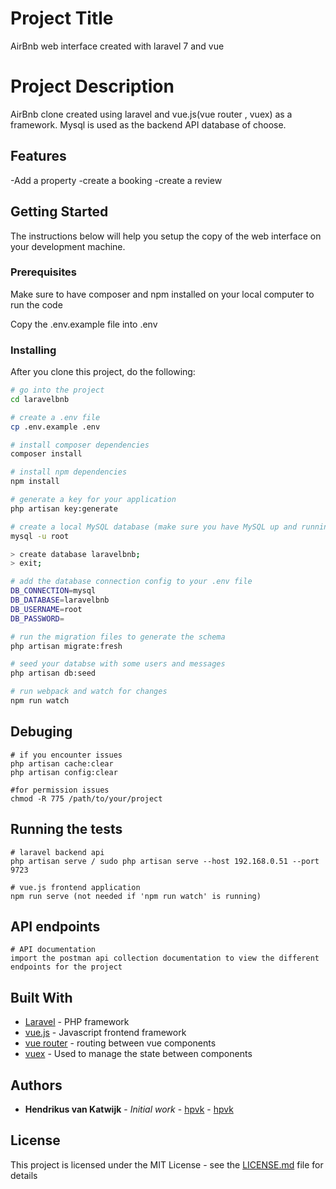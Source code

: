 # Project Title

AirBnb web interface created with laravel 7 and vue
# Project Description

AirBnb clone created using laravel and vue.js(vue router , vuex) as a framework. Mysql is used as the backend API database of choose.

## Features
-Add a property
-create a booking
-create a review

## Getting Started

The instructions below will help you setup the copy of the web interface on your development machine.

### Prerequisites

Make sure to have composer and npm installed on your local computer to run the code

Copy the .env.example file into .env

### Installing


After you clone this project, do the following:

```bash
# go into the project
cd laravelbnb

# create a .env file
cp .env.example .env

# install composer dependencies
composer install

# install npm dependencies
npm install

# generate a key for your application
php artisan key:generate

# create a local MySQL database (make sure you have MySQL up and running)
mysql -u root

> create database laravelbnb;
> exit;

# add the database connection config to your .env file
DB_CONNECTION=mysql
DB_DATABASE=laravelbnb
DB_USERNAME=root
DB_PASSWORD=

# run the migration files to generate the schema
php artisan migrate:fresh

# seed your databse with some users and messages
php artisan db:seed

# run webpack and watch for changes
npm run watch
```

## Debuging
```
# if you encounter issues
php artisan cache:clear
php artisan config:clear

#for permission issues 
chmod -R 775 /path/to/your/project
```

## Running the tests
```
# laravel backend api
php artisan serve / sudo php artisan serve --host 192.168.0.51 --port 9723

# vue.js frontend application
npm run serve (not needed if 'npm run watch' is running)

```
## API endpoints
```
# API documentation
import the postman api collection documentation to view the different endpoints for the project
```

## Built With

* [Laravel](https://laravel.com/) - PHP framework
* [vue.js](https://vuejs.org/) - Javascript frontend framework
* [vue router](https://router.vuejs.org/) - routing between vue components
* [vuex](ttps://vuex.vuejs.org) - Used to manage the state between components

## Authors

* **Hendrikus van Katwijk** - *Initial work* - [hpvk](https://github.com/vankatwijk) - [hpvk](https://hpvk.com)

## License

This project is licensed under the MIT License - see the [LICENSE.md](LICENSE.md) file for details
